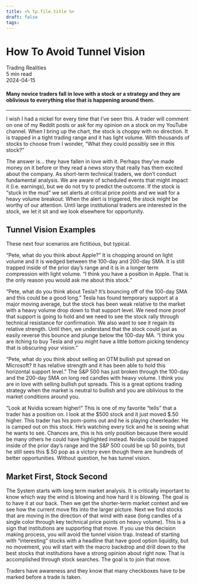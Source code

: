 ```yaml
---
title: <% tp.file.title %>
draft: false
tags:
---
```


<div class="bg-secondary">
<h1 class="py-5 ms-3 ms-md-4 my-0">How To Avoid Tunnel Vision</h1>
</div>
<div class="d-flex align-items-center flex-wrap text-muted ps-3 ps-md-4 py-3 border-top border-bottom">
<div class="border-end pe-3 me-3">
<span class="badge bg-faded-primary text-primary">
Trading Realities </span>
</div>
<div class="fs-sm pe-3 border-end me-3">5 min read</div>
<div class="fs-sm">
2024-04-15 </div>
</div>
<section class="px-3 px-md-4 py-4">
<h4 class="wp-block-heading">Many novice traders fall in love with a stock or a strategy and they are oblivious to everything else that is happening around them. </h4>
<hr class="wp-block-separator has-alpha-channel-opacity">
<p>I wish I had a nickel for every time that I’ve seen this. A trader will comment on one of my Reddit posts or ask for my opinion on a stock on my YouTube channel. When I bring up the chart, the stock is choppy with no direction. It is trapped in a tight trading range and it has light volume. With thousands of stocks to choose from I wonder, “What they could possibly see in this stock?” </p>
<p>The answer is… they have fallen in love with it. Perhaps they’ve made money on it before or they read a news story that really has them excited about the company. As short-term technical traders, we don’t conduct fundamental analysis. We are aware of scheduled events that might impact it (i.e. earnings), but we do not try to predict the outcome. If the stock is “stuck in the mud” we set alerts at critical price points and we wait for a heavy volume breakout. When the alert is triggered, the stock might be worthy of our attention. Until large institutional traders are interested in the stock, we let it sit and we look elsewhere for opportunity.</p>
<h2 class="wp-block-heading" id="Tunnel_Vision_Examples">Tunnel Vision Examples</h2>
<p>These next four scenarios are fictitious, but typical. </p>
<p>“Pete, what do you think about Apple?” It is chopping around on light volume and it is wedged between the 100-day and 200-day SMA. It is still trapped inside of the prior day’s range and it is in a longer term compression with light volume. “I think you have a position in Apple. That is the only reason you would ask me about this stock.”</p>
<p>“Pete, what do you think about Tesla? It’s bouncing off of the 100-day SMA and this could be a good long.” Tesla has found temporary support at a major moving average, but the stock has been weak relative to the market with a heavy volume drop down to that support level. We need more proof that support is going to hold and we need to see the stock rally through technical resistance for confirmation. We also want to see it regain its relative strength. Until then, we understand that the stock could just as easily reverse this bounce and plunge below the 100-day MA. “I think you are itching to buy Tesla and you might have a little bottom picking tendency that is obscuring your vision.” </p>
<p>“Pete, what do you think about selling an OTM bullish put spread on Microsoft? It has relative strength and it has been able to hold this horizontal support level.” The S&amp;P 500 has just broken through the 100-day and the 200-day SMA on long red candles with heavy volume. I think you are in love with selling bullish put spreads. This is a great options trading strategy when the market is neutral to bullish and you are oblivious to the market conditions around you. </p>
<p>“Look at Nvidia scream higher!” This is one of my favorite “tells” that a trader has a position on. I look at the $500 stock and it just moved $.50 higher. This trader has his pom-poms out and he is playing cheerleader. He is camped out on this stock. He’s watching every tick and he is seeing what he wants to see. Chances are, this is his only position because there would be many others he could have highlighted instead. Nvidia could be trapped inside of the prior day’s range and the S&amp;P 500 could be up 50 points, but he still sees this $.50 pop as a victory even though there are hundreds of better opportunities. Without question, he has tunnel vision.</p>
<h2 class="wp-block-heading" id="Market_First_Stock_Second">Market First, Stock Second</h2>
<p>The System starts with long term market analysis. It is critically important to know which way the wind is blowing and how hard it is blowing. The goal is to have it at our back. Then we get the shorter-term market context and we see how the current move fits into the larger picture. Next we find stocks that are moving in the direction of that wind with ease (long candles of a single color through key technical price points on heavy volume). This is a sign that institutions are supporting that move. If you use this decision making process, you will avoid the tunnel vision trap. Instead of starting with “interesting” stocks with a headline that have good option liquidity, but no movement, you will start with the macro backdrop and drill down to the best stocks that institutions have a strong opinion about right now. That is accomplished through stock searches. The goal is to join that move. </p>
<p>Traders have awareness and they know that many checkboxes have to be marked before a trade is taken.</p>
</section>
